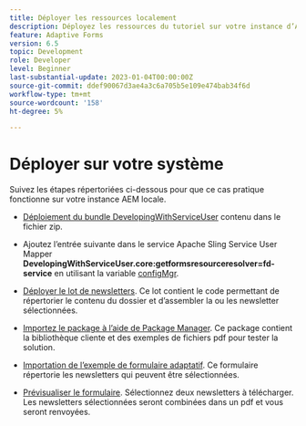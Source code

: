 ```yaml
---
title: Déployer les ressources localement
description: Déployez les ressources du tutoriel sur votre instance d’AEM locale.
feature: Adaptive Forms
version: 6.5
topic: Development
role: Developer
level: Beginner
last-substantial-update: 2023-01-04T00:00:00Z
source-git-commit: ddef90067d3ae4a3c6a705b5e109e474bab34f6d
workflow-type: tm+mt
source-wordcount: '158'
ht-degree: 5%

---
```


# Déployer sur votre système

Suivez les étapes répertoriées ci-dessous pour que ce cas pratique fonctionne sur votre instance AEM locale.

* [Déploiement du bundle DevelopingWithServiceUser](https://experienceleague.adobe.com/docs/experience-manager-learn/assets/developingwithserviceuser.zip) contenu dans le fichier zip.

* Ajoutez l’entrée suivante dans le service Apache Sling Service User Mapper **DevelopingWithServiceUser.core:getformsresourceresolver=fd-service** en utilisant la variable [configMgr](http://localhost:4502/system/console/configMgr).

* [Déployer le lot de newsletters](assets/Newsletters.core-1.0.0-SNAPSHOT.jar). Ce lot contient le code permettant de répertorier le contenu du dossier et d’assembler la ou les newsletter sélectionnées.

* [Importez le package à l’aide de Package Manager](assets/newsletter.zip). Ce package contient la bibliothèque cliente et des exemples de fichiers pdf pour tester la solution.

* [Importation de l’exemple de formulaire adaptatif](assets/sample-adaptive-form.zip). Ce formulaire répertorie les newsletters qui peuvent être sélectionnées.

* [Prévisualiser le formulaire](http://localhost:4502/content/dam/formsanddocuments/downloadarchivednewsletters/jcr:content?wcmmode=disabled).
Sélectionnez deux newsletters à télécharger. Les newsletters sélectionnées seront combinées dans un pdf et vous seront renvoyées.




